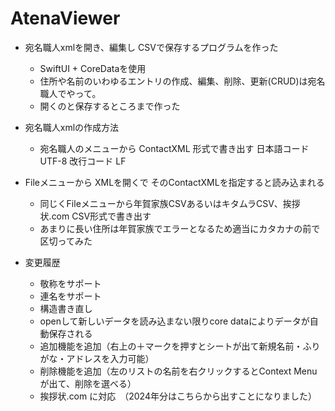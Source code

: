 # AtenaViewer

- 宛名職人xmlを開き、編集し CSVで保存するプログラムを作った
  - SwiftUI + CoreDataを使用
  - 住所や名前のいわゆるエントリの作成、編集、削除、更新(CRUD)は宛名職人でやって。
  - 開くのと保存するところまで作った
  
- 宛名職人xmlの作成方法
  - 宛名職人のメニューから ContactXML 形式で書き出す 日本語コード UTF-8 改行コード LF  
  
- Fileメニューから XMLを開くで そのContactXMLを指定すると読み込まれる
  - 同じくFileメニューから年賀家族CSVあるいはキタムラCSV、挨拶状.com CSV形式で書き出す
  - あまりに長い住所は年賀家族でエラーとなるため適当にカタカナの前で区切ってみた

- 変更履歴
  - 敬称をサポート
  - 連名をサポート
  - 構造書き直し
  - openして新しいデータを読み込まない限りcore dataによりデータが自動保存される
  - 追加機能を追加（右上の＋マークを押すとシートが出て新規名前・ふりがな・アドレスを入力可能）
  - 削除機能を追加（左のリストの名前を右クリックするとContext Menuが出て、削除を選べる）
  - 挨拶状.com に対応　（2024年分はこちらから出すことになりました）

